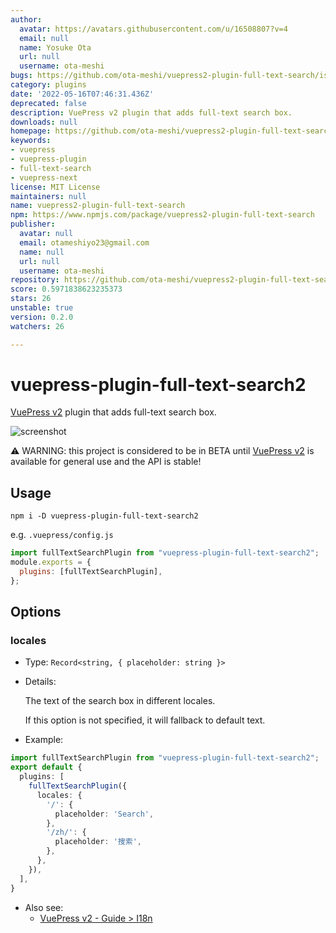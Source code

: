 ```yaml
---
author:
  avatar: https://avatars.githubusercontent.com/u/16508807?v=4
  email: null
  name: Yosuke Ota
  url: null
  username: ota-meshi
bugs: https://github.com/ota-meshi/vuepress2-plugin-full-text-search/issues
category: plugins
date: '2022-05-16T07:46:31.436Z'
deprecated: false
description: VuePress v2 plugin that adds full-text search box.
downloads: null
homepage: https://github.com/ota-meshi/vuepress2-plugin-full-text-search#readme
keywords:
- vuepress
- vuepress-plugin
- full-text-search
- vuepress-next
license: MIT License
maintainers: null
name: vuepress2-plugin-full-text-search
npm: https://www.npmjs.com/package/vuepress2-plugin-full-text-search
publisher:
  avatar: null
  email: otameshiyo23@gmail.com
  name: null
  url: null
  username: ota-meshi
repository: https://github.com/ota-meshi/vuepress2-plugin-full-text-search
score: 0.5971838623235373
stars: 26
unstable: true
version: 0.2.0
watchers: 26

---
```


# vuepress-plugin-full-text-search2

[VuePress v2] plugin that adds full-text search box.

![screenshot](./screenshot.png)

[vuepress v2]: https://v2.vuepress.vuejs.org/

:warning: WARNING: this project is considered to be in BETA until [VuePress v2] is available for general use and the API is stable!

## Usage

```shell
npm i -D vuepress-plugin-full-text-search2
```

e.g. `.vuepress/config.js`

```js
import fullTextSearchPlugin from "vuepress-plugin-full-text-search2";
module.exports = {
  plugins: [fullTextSearchPlugin],
};
```

## Options

### locales

- Type: `Record<string, { placeholder: string }>`

- Details:

  The text of the search box in different locales.

  If this option is not specified, it will fallback to default text.

- Example:

```ts
import fullTextSearchPlugin from "vuepress-plugin-full-text-search2";
export default {
  plugins: [
    fullTextSearchPlugin({
      locales: {
        '/': {
          placeholder: 'Search',
        },
        '/zh/': {
          placeholder: '搜索',
        },
      },
    }),
  ],
}
```

- Also see:
  - [VuePress v2 - Guide > I18n]([../../guide/i18n.md](https://v2.vuepress.vuejs.org/guide/i18n.html))
